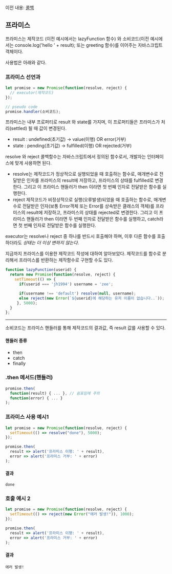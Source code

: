 이전 내용: [콜백](https://github.com/hotpineapple/TIL-Today-I-Learned-/edit/main/callback.md)

## 프라미스

프라미스는 제작코드 (이전 예시에서는 lazyFunction 함수) 와 소비코드(이전 예시에서는 console.log('hello ' + result); 또는 greeting 함수)를 이어주는 자바스크립트 객체이다.

사용법은 아래와 같다.

### 프라미스 선언과 
```javascript
let promise = new Promise(function(resolve, reject) {
  // executor(제작코드)
});

// pseudo code
promise.handler(소비코드);
```
프라미스는 내부 프로퍼티로 result 와 state를 가지며, 이 프로퍼티들은 프라미스가 처리(settled) 될 때 값이 변경된다.
* result : undefined(초기값) -> value(이행) OR  error(거부)
* state : pending(초기값) -> fulfilled(이행)  OR rejected(거부)

resolve 와 reject 콜백함수는 자바스크립트에서 정의된 함수로서, 개발자는 인터페이스에 맞게 사용하면 된다.
* resolve는 제작코드가 정상적으로 실행되었을 때 호출하는 함수로, 매개변수로 전달받은 인자를 프라미스의 result에 저장하고, 프라미스의 상태를 fulfilled로 변경한다. 그리고 이 프라미스 핸들러가 then 이라면 첫 번째 인자로 전달받은 함수를 실행한다. 
* reject 제작코드가 비정상적으로 실행(오류발생)되었을 때 호출하는 함수로, 매개변수로 전달받은 인자(보통 Error객체 또는 Error를 상속받은 클래스의 객체)를 프라미스의 result에 저장하고, 프라미스의 상태를 rejected로 변경한다. 그리고 이 프라미스 핸들러가 then 이라면 두 번째 인자로 전달받은 함수를 실행하고, catch라면 첫 번째 인자로 전달받은 함수를 실행한다.

executor는 resolve나 reject 중 하나를 반드시 호출해야 하며, 이후 다른 함수를 호출하더라도 *상태는 더 이상 변하지 않는다*.

지금까지 프라미스를 이용한 제작코드 작성에 대하여 알아보았다. 제작코드를 함수로 분리해서 프라미스를 반환하는 제작함수로 구현할 수도 있다.

```javascript
function lazyFunction(userid) {
  return new Promise(function(resolve, reject) {
    setTimeout(() => {
      if(userid === 'jh1994') username = 'zee';

      if(username !== 'default') resolve(null, username);
      else reject(new Error(`${userid}에 해당하는 유저 이름이 없습니다..`));
     }, 5000);
  }
};
```

---


소비코드는 프라미스 핸들러를 통해 제작코드의 결과값, 즉 result 값를 사용할 수 있다.

#### 핸들러 종류 
* then
* catch
* finally

### .then 메서드(핸들러)
```javascript
promise.then(
  function(result) { ... }, // 쉼표임에 주의
  function(error) { ... }
);
```

### 프라미스 사용 예시1 
```javascript
let promise = new Promise(function(resolve, reject) {
  setTimeout(() => resolve("done"), 5000);
});

promise.then(
  result => alert('프라미스 이행: ' + result),
  error => alert('프라미스 거부: ' + error) 
);
```
#### 결과
`done`

### 호출 예시 2  
```javascript
let promise = new Promise(function(resolve, reject) {
  setTimeout(() => reject(new Error("에러 발생!")), 1000);
});

promise.then(
  result => alert('프라미스 이행: ' + result),
  error => alert('프라미스 거부: ' + error) 
);
```
#### 결과
`에러 발생!`
